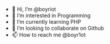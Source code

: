 - 👋 Hi, I’m @boyriot
- 👀 I’m interested in Programming
- 🌱 I’m currently learning PHP
- 💞️ I’m looking to collaborate on Github
- 📫 How to reach me @boyr1ot

<!---
boyriot/boyriot is a ✨ special ✨ repository because its `README.md` (this file) appears on your GitHub profile.
You can click the Preview link to take a look at your changes.
--->
